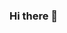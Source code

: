 ### Hi there 👋

<!--
**Eojin-J/Eojin-J** is a ✨ _special_ ✨ repository because its `README.md` (this file) appears on your GitHub profile.

Here are some ideas to get you started:
GitHub supports emoji!
:+1: :sparkles: :camel: :tada:
:rocket: :metal: :octocat:

- 🔭 I’m currently working on ...
- 🌱 I’m currently learning ...
- 👯 I’m looking to collaborate on ...
- 🤔 I’m looking for help with ...
- 💬 Ask me about ...
- 📫 How to reach me: ...
- 😄 Pronouns: ...
- ⚡ Fun fact: ...
-->
